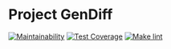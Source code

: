 # Project GenDiff
[![Maintainability](https://api.codeclimate.com/v1/badges/bb697e193ad65ef3e77f/maintainability)](https://codeclimate.com/github/AntonLettuce/backend-project-lvl2/maintainability)
[![Test Coverage](https://api.codeclimate.com/v1/badges/bb697e193ad65ef3e77f/test_coverage)](https://codeclimate.com/github/AntonLettuce/backend-project-lvl2/test_coverage)
[![Make lint](https://github.com/AntonLettuce/backend-project-lvl1/workflows/lint/badge.svg)](https://github.com//AntonLettuce/backend-project-lvl2/actions)